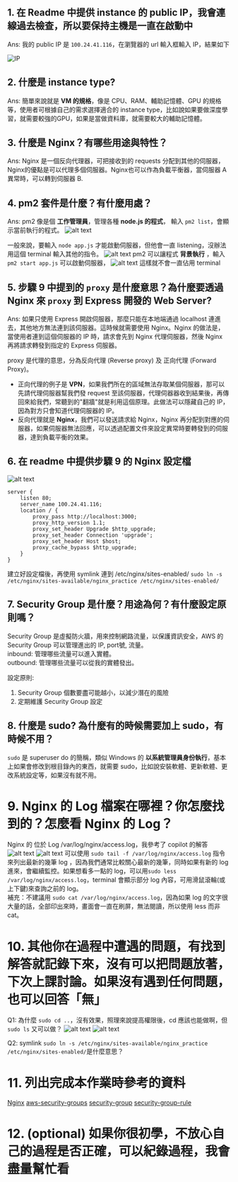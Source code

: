 ## 1. 在 Readme 中提供 instance 的 public IP，我會連線過去檢查，所以要保持主機是一直在啟動中
Ans: 我的 public IP 是 `100.24.41.116`，在瀏覽器的 url 輸入框輸入 IP，結果如下  

![IP](images/IP.png)

## 2. 什麼是 instance type?
Ans: 簡單來說就是 **VM 的規格**，像是 CPU、RAM、輔助記憶體、GPU 的規格等，使用者可根據自己的需求選擇適合的 instance type，比如說如果要做深度學習，就需要較強的GPU，如果是當做資料庫，就需要較大的輔助記憶體。

## 3. 什麼是 Nginx？有哪些用途與特性？
Ans: Nginx 是一個反向代理器，可把接收到的 requests 分配到其他的伺服器，Nginx的優點是可以代理多個伺服器。Nginx也可以作為負載平衡器，當伺服器 A 異常時，可以轉到伺服器 B. 


## 4. pm2 套件是什麼？有什麼用處？
Ans: pm2 像是個 **工作管理員**，管理各種 **node.js 的程式**，
輸入 `pm2 list`，會顯示當前執行的程式。
![alt text](images/pm2_list.png)

一般來說，要輸入 `node app.js` 才能啟動伺服器，但他會一直 listening，沒辦法用這個 terminal 輸入其他的指令。
![alt text](images/listen_on_3000.jpg)
pm2 可以讓程式 **背景執行** ，輸入 `pm2 start app.js` 可以啟動伺服器，
![alt text](images/pm2_start_app.png)
這樣就不會一直佔用 terminal


## 5. 步驟 9 中提到的 `proxy` 是什麼意思？為什麼要透過 Nginx 來 `proxy` 到 Express 開發的 Web Server?

Ans: 如果只使用 Express 開啟伺服器，那麼只能在本地端通過 localhost 連進去，其他地方無法連到該伺服器。這時候就需要使用 Nginx。Nginx 的做法是，當使用者連到這個伺服器的 IP 時，請求會先到 Nginx 代理伺服器，然後 Nginx 再將請求轉發到指定的 Express 伺服器。

proxy 是代理的意思，分為反向代理 (Reverse proxy) 及 正向代理 (Forward Proxy)。
- 正向代理的例子是 **VPN**，如果我們所在的區域無法存取某個伺服器，那可以先請代理伺服器幫我們發 request 至該伺服器，代理伺器器收到結果後，再傳回來給我們，常聽到的"翻牆"就是利用這個原理。此做法可以隱藏自己的 IP，因為對方只會知道代理伺服器的 IP。
- 反向代理就是 **Nginx**，我們可以發送請求給 Nginx，Nginx 再分配到對應的伺服器，如果伺服器無法回應，可以透過配置文件來設定異常時要轉發到的伺服器，達到負載平衡的效果。


## 6. 在 readme 中提供步驟 9 的 Nginx 設定檔
![alt text](images/nginx_config.png)
``` nginx
server {
    listen 80;
    server_name 100.24.41.116;
    location / {
        proxy_pass http://localhost:3000;
        proxy_http_version 1.1;
        proxy_set_header Upgrade $http_upgrade;
        proxy_set_header Connection 'upgrade';
        proxy_set_header Host $host;
        proxy_cache_bypass $http_upgrade;
    }
}
```

建立好設定檔後，再使用 symlink 連到 /etc/nginx/sites-enabled/
`sudo ln -s /etc/nginx/sites-available/nginx_practice /etc/nginx/sites-enabled/`


## 7. Security Group 是什麼？用途為何？有什麼設定原則嗎？
Security Group 是虛擬防火牆，用來控制網路流量，以保護資訊安全，AWS 的 Security Group 可以管理進出的 IP, port號, 流量。  
inbound: 管理哪些流量可以進入實體。  
outbound: 管理哪些流量可以從我的實體發出。  

設定原則:  
1. Security Group 個數要盡可能越小，以減少潛在的風險
2. 定期維護 Security Group 設定


## 8. 什麼是 sudo? 為什麼有的時候需要加上 sudo，有時候不用？
`sudo` 是 superuser do 的簡稱，類似 Windows 的 **以系統管理員身份執行**，基本上如果會修改到根目錄內的東西，就需要 sudo，比如說安裝軟體、更新軟體、更改系統設定等，如果沒有就不用。



# 9. Nginx 的 Log 檔案在哪裡？你怎麼找到的？怎麼看 Nginx 的 Log？
Nginx 的 位於 Log /var/log/nginx/access.log，我參考了 copilot 的解答
![alt text](images/copilot_log1.png)
![alt text](images/copilot_log2.png)
可以使用 `sudo tail -f /var/log/nginx/access.log` 指令來列出最新的幾筆 log ，因為我們通常比較關心最新的幾筆，同時如果有新的 log 進來，會繼續監控。如果想看多一點的 log，可以用`sudo less /var/log/nginx/access.log`，terminal 會顯示部分 log 內容，可用滑鼠滾輪(或上下鍵)來查詢之前的 log。  
補充：不建議用 `sudo cat /var/log/nginx/access.log`，因為如果 log 的文字很大量的話，全部印出來時，畫面會一直在刷屏，無法閱讀，所以使用 less 而非 cat。


# 10. 其他你在過程中遭遇的問題，有找到解答就記錄下來，沒有可以把問題放著，下次上課討論。如果沒有遇到任何問題，也可以回答「無」

Q1: 為什麼 `sudo cd ..`，沒有效果，照理來說提高權限後，cd 應該也能做啊，但 `sudo ls` 又可以做？
![alt text](images/sudo_cd.png)
![alt text](images/sudo_ls.png)

Q2: symlink `sudo ln -s /etc/nginx/sites-available/nginx_practice /etc/nginx/sites-enabled/`是什麼意思？




# 11. 列出完成本作業時參考的資料
[Nginx](https://ithelp.ithome.com.tw/articles/10188498)
[aws-security-groups](https://www.sentra.io/learn/aws-security-groups?form=MG0AV3)
[security-group](https://docs.aws.amazon.com/vpc/latest/userguide/vpc-security-groups.html?form=MG0AV3) 
[security-group-rule](https://docs.aws.amazon.com/vpc/latest/userguide/security-group-rules.html)


# 12. (optional) 如果你很初學，不放心自己的過程是否正確，可以紀錄過程，我會盡量幫忙看

